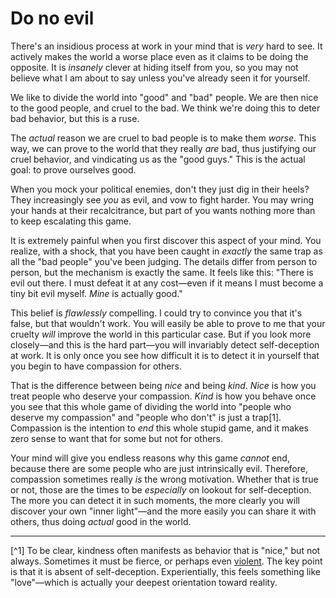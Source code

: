 # Do no evil

There's an insidious process at work in your mind that is _very_ hard to see. It actively makes the world a worse place even as it claims to be doing the opposite. It is _insanely_ clever at hiding itself from you, so you may not believe what I am about to say unless you've already seen it for yourself.

We like to divide the world into "good" and "bad" people. We are then nice to the good people, and cruel to the bad. We think we're doing this to deter bad behavior, but this is a ruse.

The _actual_ reason we are cruel to bad people is to make them _worse_. This way, we can prove to the world that they really _are_ bad, thus justifying our cruel behavior, and vindicating us as the "good guys." This is the actual goal: to prove ourselves good.

When you mock your political enemies, don't they just dig in their heels? They increasingly see _you_ as evil, and vow to fight harder. You may wring your hands at their recalcitrance, but part of you wants nothing more than to keep escalating this game.

It is extremely painful when you first discover this aspect of your mind. You realize, with a shock, that you have been caught in _exactly_ the same trap as all the "bad people" you've been judging. The details differ from person to person, but the mechanism is exactly the same. It feels like this: "There is evil out there. I must defeat it at any cost—even if it means I must become a tiny bit evil myself. _Mine_ is actually good."

This belief is _flawlessly_ compelling. I could try to convince you that it's false, but that wouldn't work. You will easily be able to prove to me that your cruelty _will_ improve the world in this particular case. But if you look more closely—and this is the hard part—you will invariably detect self-deception at work. It is only once you see how difficult it is to detect it in yourself that you begin to have compassion for others.

That is the difference between being _nice_ and being _kind_. _Nice_ is how you treat people who deserve your compassion. _Kind_ is how you behave once you see that this whole game of dividing the world into "people who deserve my compassion" and "people who don't" is just a trap[1]. Compassion is the intention to _end_ this whole stupid game, and it makes zero sense to want that for some but not for others.

Your mind will give you endless reasons why this game _cannot_ end, because there are some people who are just intrinsically evil. Therefore, compassion sometimes really _is_ the wrong motivation. Whether that is true or not, those are the times to be _especially_ on lookout for self-deception. The more you can detect it in such moments, the more clearly you will discover your own "inner light"—and the more easily you can share it with others, thus doing _actual_ good in the world.

---

[^1] To be clear, kindness often manifests as behavior that is "nice," but not always. Sometimes it must be fierce, or perhaps even [violent]((https://www.snopes.com/fact-check/dalai-gun/)). The key point is that it is absent of self-deception. Experientially, this feels something like "love"—which is actually your deepest orientation toward reality.

